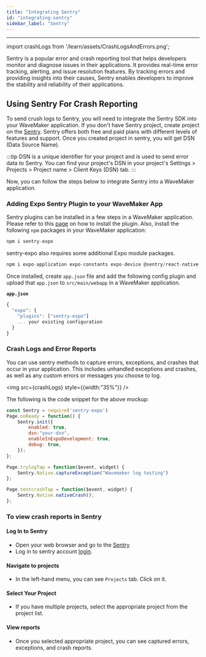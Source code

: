 ```yaml
---
title: "Integrating Sentry"
id: "integrating-sentry"
sidebar_label: "Sentry"
---
```

---
import crashLogs from '/learn/assets/CrashLogsAndErrors.png';

Sentry is a popular error and crash reporting tool that helps developers monitor and diagnose issues in their applications. It provides real-time error tracking, alerting, and issue resolution features. By tracking errors and providing insights into their causes, Sentry enables developers to improve the stability and reliability of their applications.


## Using Sentry For Crash Reporting

To send crush logs to Sentry, you will need to integrate the Sentry SDK into your WaveMaker application.
If you don't have Sentry project, create project on the [Sentry](https://sentry.io/). Sentry offers both free and paid plans with different levels of features and support. Once you created project in sentry, you will get DSN (Data Source Name). 

:::tip
DSN is a unique identifier for your project and is used to send error data to Sentry.
You can find your project's DSN in your project's Settings > Projects > Project name > Client Keys (DSN) tab.
:::

Now, you can follow the steps below to integrate Sentry into a WaveMaker application.
### Adding Expo Sentry Plugin to your WaveMaker App​

Sentry plugins can be installed in a few steps in a WaveMaker application. Please refer to this [page](https://docs.wavemaker.com/learn/react-native/third-party-expo-plugins#expo)
on how to install the plugin. Also, install the following `npm` packages in your WaveMaker application:


```javascript
npm i sentry-expo
```
sentry-expo also requires some additional Expo module packages.

```javascript
npm i expo-application expo-constants expo-device @sentry/react-native
```

Once installed,  create `app.json` file and add the following config plugin and upload that `app.json` to `src/main/webapp` in a WaveMaker application.

**`app.json`**  

```javascript
{
  "expo": {
    "plugins": ["sentry-expo"]
    ... your existing configuration 
  }
}
```

### Crash Logs and Error Reports

You can use sentry methods to capture errors, exceptions, and crashes that occur in your application. This includes unhandled exceptions and crashes, as well as any custom errors or messages you choose to log.

<img src={crashLogs} style={{width:"35%"}} />

The following is the code snippet for the above mockup:

```javascript
const Sentry = require('sentry-expo')
Page.onReady = function() {
    Sentry.init({
        enabled: true,
        dsn:"your-dsn",
        enableInExpoDevelopment: true,
        debug: true, 
    });
};

Page.trylogTap = function($event, widget) {
    Sentry.Native.captureException("Wavemaker log testing")
};

Page.testcrashTap = function($event, widget) {
    Sentry.Native.nativeCrash();
};

```

### To view crash reports in Sentry

#### Log In to Sentry
- Open your web browser and go to the [Sentry](https://sentry.io)
- Log in to sentry account [login](https://sentry.io/auth/login/).

#### Navigate to projects
- In the left-hand menu, you can see `Projects` tab. Click on it.

#### Select Your Project
- If you have multiple projects, select the appropriate project from the project list.

#### View reports
- Once you selected appropriate project, you can see captured errors, exceptions, and crash reports. 
